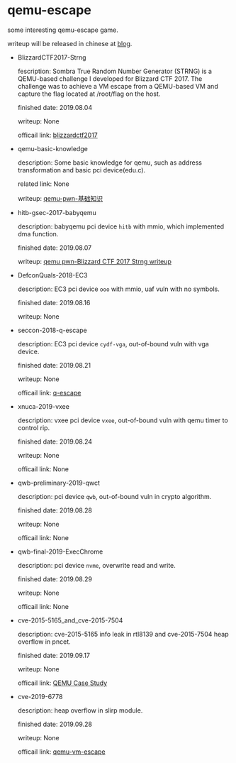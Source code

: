 # qemu-escape

some interesting qemu-escape game.

writeup will be released in chinese at [blog](https://ray-cp.github.io).

* BlizzardCTF2017-Strng
	
	fescription: Sombra True Random Number Generator (STRNG) is a QEMU-based challenge I developed for Blizzard CTF 2017. The challenge was to achieve a VM escape from a QEMU-based VM and capture the flag located at /root/flag on the host.

	finished date: 2019.08.04

	writeup: None

	officail link: [blizzardctf2017](https://github.com/rcvalle/blizzardctf2017)

* qemu-basic-knowledge

	description: Some basic knowledge for qemu, such as address transformation and basic pci device(edu.c).

	related link: None

	writeup: [qemu-pwn-基础知识](https://ray-cp.github.io/archivers/qemu-pwn-basic-knowledge)

* hitb-gsec-2017-babyqemu

	description: babyqemu pci device `hitb` with mmio, which implemented dma function.

	finished date: 2019.08.07

	writeup: [qemu pwn-Blizzard CTF 2017 Strng writeup](https://ray-cp.github.io/archivers/qemu-pwn-Blizzard-CTF-2017-Strng-writeup)

* DefconQuals-2018-EC3

	description: EC3 pci device `ooo` with mmio, uaf vuln with no symbols.

	finished date: 2019.08.16

	writeup: None

* seccon-2018-q-escape

	description: EC3 pci device `cydf-vga`, out-of-bound vuln with vga device.

	finished date: 2019.08.21

	writeup: None

	officail link: [q-escape](https://github.com/SECCON/SECCON2018_online_CTF/tree/master/Pwn/q-escape)

* xnuca-2019-vxee

	description: vxee pci device `vxee`, out-of-bound vuln with qemu timer to control rip.

	finished date: 2019.08.24

	writeup: None

	officail link: None

* qwb-preliminary-2019-qwct

	description: pci device `qwb`, out-of-bound vuln in crypto algorithm.

	finished date: 2019.08.28

	writeup: None

	officail link: None

* qwb-final-2019-ExecChrome

	description: pci device `nvme`, overwrite read and write.

	finished date: 2019.08.29

	writeup: None

	officail link: None

* cve-2015-5165_and_cve-2015-7504

	description: cve-2015-5165 info leak in rtl8139 and cve-2015-7504 heap overflow in pncet.

	finished date: 2019.09.17

	writeup: None

	officail link: [QEMU Case Study](http://www.phrack.org/papers/vm-escape-qemu-case-study.html)

* cve-2019-6778

	description: heap overflow in slirp module.

	finished date: 2019.09.28

	writeup: None

	officail link: [qemu-vm-escape](https://github.com/Kira-cxy/qemu-vm-escape/)